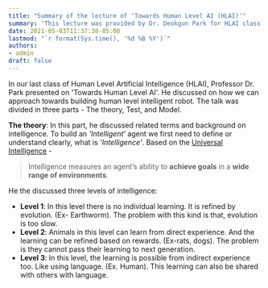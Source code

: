 ```yaml
---
title: "Summary of the lecture of 'Towards Human Level AI (HLAI)'"
summary: 'This lecture was provided by Dr. Deokgun Park for HLAI class.'
date: 2021-05-03T11:37:38-05:00
lastmod: "`r format(Sys.time(), '%d %B %Y')`"
authors:
- admin
draft: false
---
```

In our last class of Human Level Artificial Intelligence (HLAI), Professor Dr. Park presented on 'Towards Human Level AI'. He discussed on how we can approach towards building human level intelligent robot. The talk was divided in three parts - The theory, Test, and Model.

**The theory**:
In this part, he discussed related terms and background on intelligence. To build an _'Intelligent'_ agent we first need to define or understand clearly, what is _'Intelligence'_. Based on the [Universal Intelligence](https://arxiv.org/pdf/0712.3329.pdf) - 

>Intelligence measures an agent’s ability to **achieve goals** in a **wide range of environments**.

He the discussed three levels of intelligence:
- **Level 1**: In this level there is no individual learning. It is refined by evolution. (Ex- Earthworm). The problem with this kind is that, evolution is too slow.
- **Level 2**: Animals in this level can learn from direct experience. And the learning can be refined based on rewards. (Ex-rats, dogs). The problem is they cannot pass their learning to next generation.
- **Level 3**: In this level, the learning is possible from indirect experience too. Like using language. (Ex. Human). This learning can also be shared with others with language.

